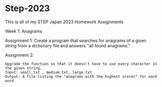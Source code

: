 # Step-2023

This ia all of my STEP Japan 2023 Homework Assignments

Week 1: Anagrams

  Assignment 1: Create a program that searches for anagrams of a given string from a dictionary file and answers "all found anagrams."
  
  Assignment 2: 
  
    Upgrade the function so that it doesn't have to use every character in the given string.
    Input: small.txt , medium.txt, large.txt
    Output: A file listing the "anagrams with the highest scores" for each word
